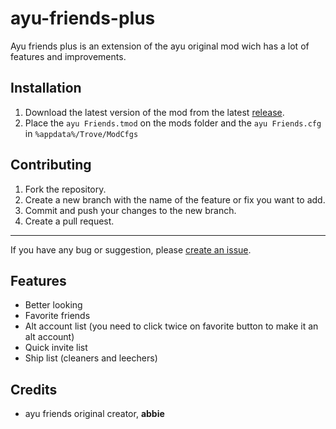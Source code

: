 # ayu-friends-plus

Ayu friends plus is an extension of the ayu original mod wich has a lot of features and improvements.

## Installation
1. Download the latest version of the mod from the latest [release](https://github.com/Curvu/ayu-friends-plus/releases/latest).
2. Place the `ayu Friends.tmod` on the mods folder and the `ayu Friends.cfg` in `%appdata%/Trove/ModCfgs`

## Contributing
1. Fork the repository.
2. Create a new branch with the name of the feature or fix you want to add.
3. Commit and push your changes to the new branch.
4. Create a pull request.

---

If you have any bug or suggestion, please [create an issue](https://github.com/Curvu/ayu-friends-plus/issues).

## Features
- Better looking
- Favorite friends
- Alt account list (you need to click twice on favorite button to make it an alt account)
- Quick invite list
- Ship list (cleaners and leechers)

## Credits
- ayu friends original creator, **abbie**
